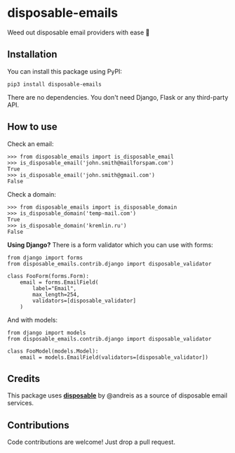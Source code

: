 # disposable-emails
Weed out disposable email providers with ease 🚀

## Installation

You can install this package using PyPI:

    pip3 install disposable-emails

There are no dependencies. You don't need Django, Flask or any third-party API.

## How to use

Check an email:

    >>> from disposable_emails import is_disposable_email
    >>> is_disposable_email('john.smith@mailforspam.com')
    True
    >>> is_disposable_email('john.smith@gmail.com')
    False

Check a domain:

    >>> from disposable_emails import is_disposable_domain
    >>> is_disposable_domain('temp-mail.com')
    True
    >>> is_disposable_domain('kremlin.ru')
    False

**Using Django?** There is a form validator which you can use with forms:

    from django import forms
    from disposable_emails.contrib.django import disposable_validator

    class FooForm(forms.Form):
        email = forms.EmailField(
            label="Email",
            max_length=254,
            validators=[disposable_validator]
        )

And with models:

    from django import models
    from disposable_emails.contrib.django import disposable_validator

    class FooModel(models.Model):
        email = models.EmailField(validators=[disposable_validator])


## Credits

This package uses **[disposable](https://github.com/andreis/disposable-email-domains/)** by @andreis as a source of disposable email services.

## Contributions

Code contributions are welcome! Just drop a pull request.

